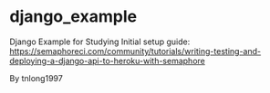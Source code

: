 # django_example
Django Example for Studying
Initial setup guide: https://semaphoreci.com/community/tutorials/writing-testing-and-deploying-a-django-api-to-heroku-with-semaphore

By tnlong1997

